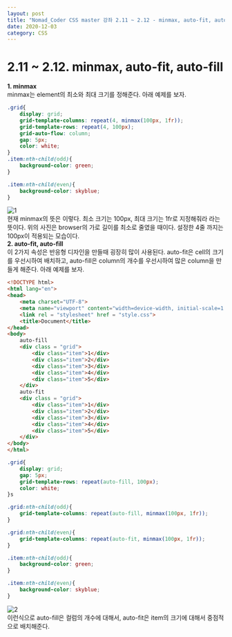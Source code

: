 ```yaml
---
layout: post
title: "Nomad_Coder CSS master 강좌 2.11 ~ 2.12 - minmax, auto-fit, auto-fill"
date: 2020-12-03
category: CSS
---
```

# 2.11 ~ 2.12. minmax, auto-fit, auto-fill
**1. minmax**   
minmax는 element의 최소와 최대 크기를 정해준다. 아래 예제를 보자.   
```css
.grid{
    display: grid;
    grid-template-columns: repeat(4, minmax(100px, 1fr));
    grid-template-rows: repeat(4, 100px);
    grid-auto-flow: column;
    gap: 5px;
    color: white;
}
.item:nth-child(odd){
    background-color: green;
}

.item:nth-child(even){
    background-color: skyblue;
}
```
![1](https://user-images.githubusercontent.com/60607880/100982649-afbc1f80-358b-11eb-8e08-1c816b16d529.PNG)   
현재 minmax의 뜻은 이렇다. 최소 크기는 100px, 최대 크기는 1fr로 지정해줘라 라는 뜻이다. 위의 사진은 browser의 가로 길이를 최소로 줄였을 때이다. 설정한 4줄 까지는 100px이 적용되는 모습이다.   
**2. auto-fit, auto-fill**   
이 2가지 속성은 반응형 디자인을 만들때 굉장히 많이 사용된다. auto-fit은 cell의 크기를 우선시하여 배치하고, auto-fill은 column의 개수를 우선시하여 많은 column을 만들게 해준다. 아래 예제를 보자.   
```html
<!DOCTYPE html>
<html lang="en">
<head>
    <meta charset="UTF-8">
    <meta name="viewport" content="width=device-width, initial-scale=1.0">
    <link rel = "stylesheet" href = "style.css">
    <title>Document</title>
</head>
<body>
    auto-fill
    <div class = "grid">
        <div class="item">1</div>
        <div class="item">2</div>
        <div class="item">3</div>
        <div class="item">4</div>
        <div class="item">5</div>
    </div>
    auto-fit
    <div class = "grid">
        <div class="item">1</div>
        <div class="item">2</div>
        <div class="item">3</div>
        <div class="item">4</div>
        <div class="item">5</div>
    </div>
</body>
</html>
```
```css
.grid{
    display: grid;
    gap: 5px;
    grid-template-rows: repeat(auto-fill, 100px);
    color: white;
}s

.grid:nth-child(odd){
    grid-template-columns: repeat(auto-fill, minmax(100px, 1fr));
}

.grid:nth-child(even){
    grid-template-columns: repeat(auto-fit, minmax(100px, 1fr));
}

.item:nth-child(odd){
    background-color: green;
}

.item:nth-child(even){
    background-color: skyblue;
}
```
![2](https://user-images.githubusercontent.com/60607880/100984647-573a5180-358e-11eb-9e5d-1889d67c38e5.PNG)   
이런식으로 auto-fill은 컬럼의 개수에 대해서, auto-fit은 item의 크기에 대해서 중점적으로 배치해준다.
